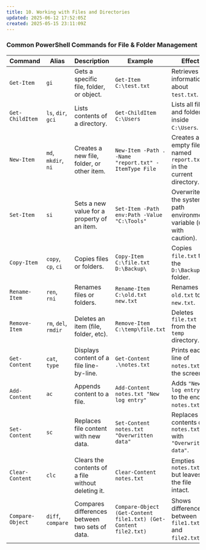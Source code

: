 ```yaml
---
title: 10. Working with Files and Directories
updated: 2025-06-12 17:52:05Z
created: 2025-05-15 23:11:09Z
---
```


### Common PowerShell Commands for File & Folder Management

| **Command** | **Alias** | **Description** | **Example** | **Effect** |
| --- | --- | --- | --- | --- |
| `Get-Item` | `gi` | Gets a specific file, folder, or object. | `Get-Item C:\test.txt` | Retrieves information about `test.txt`. |
| `Get-ChildItem` | `ls`, `dir`, `gci` | Lists contents of a directory. | `Get-ChildItem C:\Users` | Lists all files and folders inside `C:\Users`. |
| `New-Item` | `md`, `mkdir`, `ni` | Creates a new file, folder, or other item. | `New-Item -Path . -Name "report.txt" -ItemType File` | Creates an empty file named `report.txt` in the current directory. |
| `Set-Item` | `si` | Sets a new value for a property of an item. | `Set-Item -Path env:Path -Value "C:\Tools"` | Overwrites the system path environment variable (use with caution). |
| `Copy-Item` | `copy`, `cp`, `ci` | Copies files or folders. | `Copy-Item C:\file.txt D:\Backup\` | Copies `file.txt` to the `D:\Backup` folder. |
| `Rename-Item` | `ren`, `rni` | Renames files or folders. | `Rename-Item C:\old.txt new.txt` | Renames `old.txt` to `new.txt`. |
| `Remove-Item` | `rm`, `del`, `rmdir` | Deletes an item (file, folder, etc). | `Remove-Item C:\temp\file.txt` | Deletes `file.txt` from the `temp` directory. |
| `Get-Content` | `cat`, `type` | Displays content of a file line-by-line. | `Get-Content .\notes.txt` | Prints each line of `notes.txt` to the screen. |
| `Add-Content` | `ac` | Appends content to a file. | `Add-Content notes.txt "New log entry"` | Adds `"New log entry"` to the end of `notes.txt`. |
| `Set-Content` | `sc` | Replaces file content with new data. | `Set-Content notes.txt "Overwritten data"` | Replaces all contents of `notes.txt` with `"Overwritten data"`. |
| `Clear-Content` | `clc` | Clears the contents of a file without deleting it. | `Clear-Content notes.txt` | Empties `notes.txt` but leaves the file intact. |
| `Compare-Object` | `diff`, `compare` | Compares differences between two sets of data. | `Compare-Object (Get-Content file1.txt) (Get-Content file2.txt)` | Shows differences between `file1.txt` and `file2.txt`. |

&nbsp;